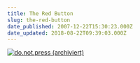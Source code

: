 ```yaml
---
title: The Red Button
slug: the-red-button
date_published: 2007-12-22T15:30:23.000Z
date_updated: 2018-08-22T09:39:03.000Z
---
```


[![do.not.press](//picdump.thafaker.de/2007/12/do.not.press.jpg) (archiviert)](http://web.archive.org/web/20070621024735/http://flash.arcadecabin.com/swf/bigredbutton.swf)
